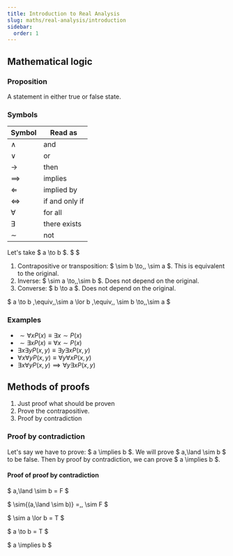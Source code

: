 ```yaml
---
title: Introduction to Real Analysis
slug: maths/real-analysis/introduction
sidebar:
  order: 1
---
```


## Mathematical logic

### Proposition

A statement in either true or false state.

### Symbols

| Symbol        | Read as        |
| ------------- | -------------- |
| $\land$       | and            |
| $\lor$        | or             |
| $\rightarrow$ | then           |
| $\implies$    | implies        |
| $\Leftarrow$  | implied by     |
| $\iff$        | if and only if |
| $\forall$     | for all        |
| $\exists$     | there exists   |
| $\sim$        | not            |

Let's take $ a \to b $. $ $

1. Contrapositive or transposition: $ \sim b \to\,\, \sim a $. This is
   equivalent to the original.
2. Inverse: $ \sim a \to\,\,\sim b $. Does not depend on the original.
3. Converse: $ b \to a $. Does not depend on the original.

$ a \to b \,\equiv\,\,\sim a \lor b \,\equiv\,\, \sim b \to\,\,\sim a $

### Examples

- $\sim\forall x P(x) \equiv \exists x \sim{P(x)}$
- $\sim\exists x P(x) \equiv \forall x \sim{P(x)}$
- $\exists x \exists y P(x,y) \equiv \exists y \exists x {P(x,y)}$
- $\forall x \forall y P(x,y) \equiv \forall y \forall x {P(x,y)}$
- $\exists x \forall y P(x,y) \implies \forall y \exists x {P(x,y)}$

## Methods of proofs

1. Just proof what should be proven
2. Prove the contrapositive.
3. Proof by contradiction

### Proof by contradiction

Let's say we have to prove: $ a \implies b $. We will prove $ a\,\land \sim b $
to be false. Then by proof by contradiction, we can prove $ a \implies b $.

#### Proof of proof by contradiction

$ a\,\land \sim b = F $

$ \sim{(a\,\land \sim b)} =\,\, \sim F $

$ \sim a \lor b = T $

$ a \to b = T $

$ a \implies b $
